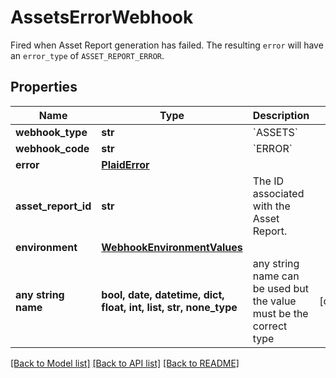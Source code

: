 # AssetsErrorWebhook

Fired when Asset Report generation has failed. The resulting `error` will have an `error_type` of `ASSET_REPORT_ERROR`.

## Properties
Name | Type | Description | Notes
------------ | ------------- | ------------- | -------------
**webhook_type** | **str** | &#x60;ASSETS&#x60; | 
**webhook_code** | **str** | &#x60;ERROR&#x60; | 
**error** | [**PlaidError**](PlaidError.md) |  | 
**asset_report_id** | **str** | The ID associated with the Asset Report. | 
**environment** | [**WebhookEnvironmentValues**](WebhookEnvironmentValues.md) |  | 
**any string name** | **bool, date, datetime, dict, float, int, list, str, none_type** | any string name can be used but the value must be the correct type | [optional]

[[Back to Model list]](../README.md#documentation-for-models) [[Back to API list]](../README.md#documentation-for-api-endpoints) [[Back to README]](../README.md)



